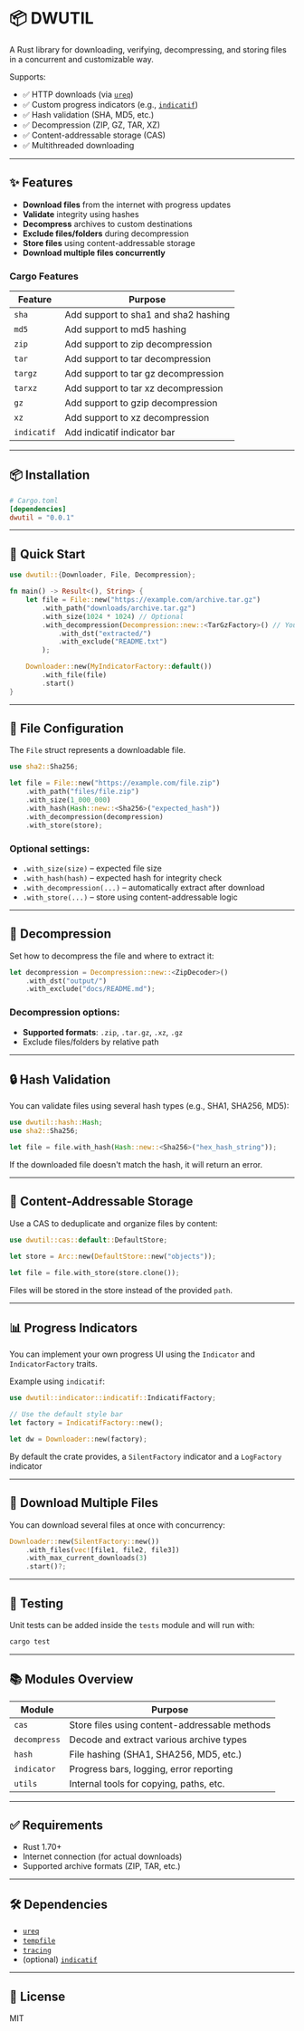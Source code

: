 # 📦 DWUTIL

A Rust library for downloading, verifying, decompressing, and storing files in a concurrent and customizable way.

Supports:

* ✅ HTTP downloads (via [`ureq`](https://docs.rs/ureq))
* ✅ Custom progress indicators (e.g., [`indicatif`](https://docs.rs/indicatif))
* ✅ Hash validation (SHA, MD5, etc.)
* ✅ Decompression (ZIP, GZ, TAR, XZ)
* ✅ Content-addressable storage (CAS)
* ✅ Multithreaded downloading

---

## ✨ Features

* **Download files** from the internet with progress updates
* **Validate** integrity using hashes
* **Decompress** archives to custom destinations
* **Exclude files/folders** during decompression
* **Store files** using content-addressable storage
* **Download multiple files concurrently**

### Cargo Features
| Feature | Purpose                                    |
| ------- | ------------------------------------------ |
| `sha`   | Add support to sha1 and sha2 hashing       |
| `md5`   | Add support to md5 hashing                 |
| `zip`   | Add support to zip decompression           |
| `tar`   | Add support to tar decompression           |
| `targz` | Add support to tar gz decompression        |
| `tarxz` | Add support to tar xz decompression        |
| `gz`    | Add support to gzip decompression          |
| `xz`    | Add support to xz decompression            |
| `indicatif`    | Add indicatif indicator bar         |

---

## 📦 Installation

```toml
# Cargo.toml
[dependencies]
dwutil = "0.0.1"
```

---

## 🚀 Quick Start

```rust
use dwutil::{Downloader, File, Decompression};

fn main() -> Result<(), String> {
    let file = File::new("https://example.com/archive.tar.gz")
        .with_path("downloads/archive.tar.gz")
        .with_size(1024 * 1024) // Optional
        .with_decompression(Decompression::new::<TarGzFactory>() // Your custom decoder type
            .with_dst("extracted/")
            .with_exclude("README.txt")
        );

    Downloader::new(MyIndicatorFactory::default())
        .with_file(file)
        .start()
}
```

---

## 📁 File Configuration

The `File` struct represents a downloadable file.

```rust
use sha2::Sha256;

let file = File::new("https://example.com/file.zip")
    .with_path("files/file.zip")
    .with_size(1_000_000)
    .with_hash(Hash::new::<Sha256>("expected_hash"))
    .with_decompression(decompression)
    .with_store(store);
```

### Optional settings:

* `.with_size(size)` – expected file size
* `.with_hash(hash)` – expected hash for integrity check
* `.with_decompression(...)` – automatically extract after download
* `.with_store(...)` – store using content-addressable logic

---

## 📂 Decompression

Set how to decompress the file and where to extract it:

```rust
let decompression = Decompression::new::<ZipDecoder>()
    .with_dst("output/")
    .with_exclude("docs/README.md");
```

### Decompression options:

* **Supported formats**: `.zip`, `.tar.gz`, `.xz`, `.gz`
* Exclude files/folders by relative path

---

## 🔒 Hash Validation

You can validate files using several hash types (e.g., SHA1, SHA256, MD5):

```rust
use dwutil::hash::Hash;
use sha2::Sha256;

let file = file.with_hash(Hash::new::<Sha256>("hex_hash_string"));
```

If the downloaded file doesn't match the hash, it will return an error.

---

## 🧱 Content-Addressable Storage

Use a CAS to deduplicate and organize files by content:

```rust
use dwutil::cas::default::DefaultStore;

let store = Arc::new(DefaultStore::new("objects"));

let file = file.with_store(store.clone());
```

Files will be stored in the store instead of the provided `path`.

---

## 📊 Progress Indicators

You can implement your own progress UI using the `Indicator` and `IndicatorFactory` traits.

Example using `indicatif`:

```rust
use dwutil::indicator::indicatif::IndicatifFactory;

// Use the default style bar
let factory = IndicatifFactory::new();

let dw = Downloader::new(factory);

```

By default the crate provides, a `SilentFactory` indicator and a `LogFactory` indicator

---

## 🔁 Download Multiple Files

You can download several files at once with concurrency:

```rust
Downloader::new(SilentFactory::new())
    .with_files(vec![file1, file2, file3])
    .with_max_current_downloads(3)
    .start()?;
```

---

## 🧪 Testing

Unit tests can be added inside the `tests` module and will run with:

```bash
cargo test
```

---

## 📚 Modules Overview

| Module       | Purpose                                       |
| ------------ | --------------------------------------------- |
| `cas`        | Store files using content-addressable methods |
| `decompress` | Decode and extract various archive types      |
| `hash`       | File hashing (SHA1, SHA256, MD5, etc.)        |
| `indicator`  | Progress bars, logging, error reporting       |
| `utils`      | Internal tools for copying, paths, etc.       |

---

## ✅ Requirements

* Rust 1.70+
* Internet connection (for actual downloads)
* Supported archive formats (ZIP, TAR, etc.)

---

## 🛠 Dependencies

* [`ureq`](https://docs.rs/ureq)
* [`tempfile`](https://docs.rs/tempfile)
* [`tracing`](https://docs.rs/tracing)
* (optional) [`indicatif`](https://docs.rs/indicatif)

---

## 📄 License

MIT


